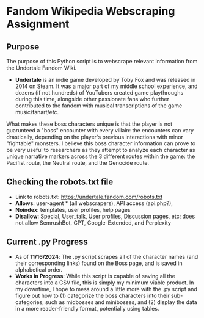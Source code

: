 # Fandom Wikipedia Webscraping Assignment

## Purpose

The purpose of this Python script is to webscrape relevant information from the Undertale Fandom Wiki.
- **Undertale** is an indie game developed by Toby Fox and was released in 2014 on Steam. It was a major part of my middle school experience, and dozens (if not hundreds) of YouTubers created game playthroughs during this time, alongside other passionate fans who further contributed to the fandom with musical transcriptions of the game music/fanart/etc.

What makes these boss characters unique is that the player is not guarunteed a "boss" encounter with every villain: the encounters can vary drastically, depending on the player's previous interactions with minor "fightable" monsters. I believe this boss character information can prove to be very useful to researchers as they attempt to analyze each character as unique narrative markers across the 3 different routes within the game: the Pacifist route, the Neutral route, and the Genocide route.

## Checking the robots.txt file
- Link to robots.txt: https://undertale.fandom.com/robots.txt 
- **Allows**: user-agent * (all webscrapers), API access (api.php?), 
- **Noindex**: templates, user profiles, help pages
- **Disallow**: Special, User_talk, User profiles, Discussion pages, etc; does not allow SemrushBot, GPT, Google-Extended, and Perplexity

## Current .py Progress
- As of **11/16/2024**: The .py script scrapes all of the character names (and their corresponding links) found on the Boss page, and is saved in alphabetical order.
- **Works in Progress**: While this script is capable of saving all the characters into a CSV file, this is simply my minimum viable product. In my downtime, I hope to mess around a little more with the .py script and figure out how to (1) categorize the boss characters into their sub-categories, such as midbosses and minibosses, and (2) display the data in a more reader-friendly format, potentially using tables. 